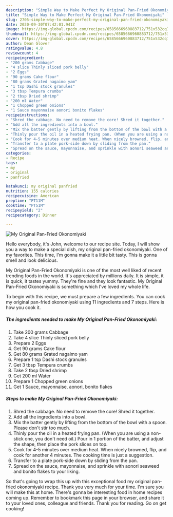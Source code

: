 ```yaml
---
description: "Simple Way to Make Perfect My Original Pan-Fried Okonomiyaki"
title: "Simple Way to Make Perfect My Original Pan-Fried Okonomiyaki"
slug: 2705-simple-way-to-make-perfect-my-original-pan-fried-okonomiyaki
date: 2020-09-30T07:42:01.941Z
image: https://img-global.cpcdn.com/recipes/6585666960883712/751x532cq70/my-original-pan-fried-okonomiyaki-recipe-main-photo.jpg
thumbnail: https://img-global.cpcdn.com/recipes/6585666960883712/751x532cq70/my-original-pan-fried-okonomiyaki-recipe-main-photo.jpg
cover: https://img-global.cpcdn.com/recipes/6585666960883712/751x532cq70/my-original-pan-fried-okonomiyaki-recipe-main-photo.jpg
author: Dean Glover
ratingvalue: 4.8
reviewcount: 4
recipeingredient:
- "200 grams Cabbage"
- "4 slice Thinly sliced pork belly"
- "2 Eggs"
- "90 grams Cake flour"
- "80 grams Grated nagaimo yam"
- "1 tsp Dashi stock granules"
- "3 tbsp Tempura crumbs"
- "2 tbsp Dried shrimp"
- "200 ml Water"
- "1 Chopped green onions"
- "1 Sauce mayonnaise aonori bonito flakes"
recipeinstructions:
- "Shred the cabbage. No need to remove the core! Shred it together."
- "Add all the ingredients into a bowl."
- "Mix the batter gently by lifting from the bottom of the bowl with a spoon. Please don&#39;t stir too much."
- "Thinly pour the oil in a heated frying pan. (When you are using a non-stick one, you don&#39;t need oil.) Pour in 1 portion of the batter, and adjust the shape, then place the pork slices on top."
- "Cook for 4-5 minutes over medium heat. When nicely browned, flip, and cook for another 4 minutes. The cooking time is just a suggestion."
- "Transfer to a plate pork-side down by sliding from the pan."
- "Spread on the sauce, mayonnaise, and sprinkle with aonori seaweed and bonito flakes to your liking."
categories:
- Recipe
tags:
- my
- original
- panfried

katakunci: my original panfried 
nutrition: 155 calories
recipecuisine: American
preptime: "PT11M"
cooktime: "PT51M"
recipeyield: "2"
recipecategory: Dinner

---
```



![My Original Pan-Fried Okonomiyaki](https://img-global.cpcdn.com/recipes/6585666960883712/751x532cq70/my-original-pan-fried-okonomiyaki-recipe-main-photo.jpg)

Hello everybody, it's John, welcome to our recipe site. Today, I will show you a way to make a special dish, my original pan-fried okonomiyaki. One of my favorites. This time, I'm gonna make it a little bit tasty. This is gonna smell and look delicious.



My Original Pan-Fried Okonomiyaki is one of the most well liked of recent trending foods in the world. It's appreciated by millions daily. It is simple, it is quick, it tastes yummy. They're fine and they look fantastic. My Original Pan-Fried Okonomiyaki is something which I've loved my whole life.


To begin with this recipe, we must prepare a few ingredients. You can cook my original pan-fried okonomiyaki using 11 ingredients and 7 steps. Here is how you cook it.

<!--inarticleads1-->

##### The ingredients needed to make My Original Pan-Fried Okonomiyaki:

1. Take 200 grams Cabbage
1. Take 4 slice Thinly sliced pork belly
1. Prepare 2 Eggs
1. Get 90 grams Cake flour
1. Get 80 grams Grated nagaimo yam
1. Prepare 1 tsp Dashi stock granules
1. Get 3 tbsp Tempura crumbs
1. Take 2 tbsp Dried shrimp
1. Get 200 ml Water
1. Prepare 1 Chopped green onions
1. Get 1 Sauce, mayonnaise, aonori, bonito flakes




<!--inarticleads2-->

##### Steps to make My Original Pan-Fried Okonomiyaki:

1. Shred the cabbage. No need to remove the core! Shred it together.
1. Add all the ingredients into a bowl.
1. Mix the batter gently by lifting from the bottom of the bowl with a spoon. Please don&#39;t stir too much.
1. Thinly pour the oil in a heated frying pan. (When you are using a non-stick one, you don&#39;t need oil.) Pour in 1 portion of the batter, and adjust the shape, then place the pork slices on top.
1. Cook for 4-5 minutes over medium heat. When nicely browned, flip, and cook for another 4 minutes. The cooking time is just a suggestion.
1. Transfer to a plate pork-side down by sliding from the pan.
1. Spread on the sauce, mayonnaise, and sprinkle with aonori seaweed and bonito flakes to your liking.




So that's going to wrap this up with this exceptional food my original pan-fried okonomiyaki recipe. Thank you very much for your time. I'm sure you will make this at home. There's gonna be interesting food in home recipes coming up. Remember to bookmark this page in your browser, and share it to your loved ones, colleague and friends. Thank you for reading. Go on get cooking!
